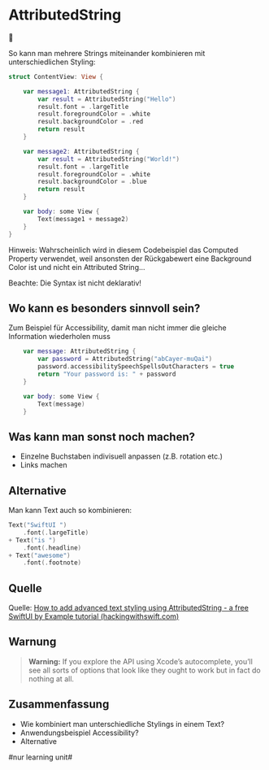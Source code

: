 # AttributedString
💬

So kann man mehrere Strings miteinander kombinieren mit unterschiedlichen Styling:

```swift
struct ContentView: View {

    var message1: AttributedString {
        var result = AttributedString("Hello")
        result.font = .largeTitle
        result.foregroundColor = .white
        result.backgroundColor = .red
        return result
    }

    var message2: AttributedString {
        var result = AttributedString("World!")
        result.font = .largeTitle
        result.foregroundColor = .white
        result.backgroundColor = .blue
        return result
    }

    var body: some View {
        Text(message1 + message2)
    }
}
```

Hinweis: Wahrscheinlich wird in diesem Codebeispiel das Computed Property verwendet, weil ansonsten der Rückgabewert eine Background Color ist und nicht ein Attributed String...

Beachte: Die Syntax ist nicht deklarativ!

## Wo kann es besonders sinnvoll sein?

Zum Beispiel für Accessibility, damit man nicht immer die gleiche Information wiederholen muss

```swift
    var message: AttributedString {
        var password = AttributedString("abCayer-muQai")
        password.accessibilitySpeechSpellsOutCharacters = true
        return "Your password is: " + password
    }

    var body: some View {
        Text(message)
    }
```

## Was kann man sonst noch machen?
- Einzelne Buchstaben indivisuell anpassen (z.B. rotation etc.)
- Links machen

## Alternative

Man kann Text auch so kombinieren:

```swift
Text("SwiftUI ")
    .font(.largeTitle)
+ Text("is ")
    .font(.headline)
+ Text("awesome")
    .font(.footnote)
```

## Quelle
Quelle: [How to add advanced text styling using AttributedString - a free SwiftUI by Example tutorial (hackingwithswift.com)][1]


## Warnung

> **Warning:**  If you explore the API using Xcode’s autocomplete, you’ll see all sorts of options that look like they ought to work but in fact do nothing at all.

## Zusammenfassung
- Wie kombiniert man unterschiedliche Stylings in einem Text?
- Anwendungsbeispiel Accessibility?
- Alternative


[1]:	https://www.hackingwithswift.com/quick-start/swiftui/how-to-add-advanced-text-styling-using-attributedstring

#nur learning unit#